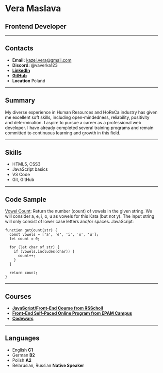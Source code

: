 # Vera Maslava
## Frontend Developer
---
## Contacts
* **Email:** [kazei.vera@gmail.com](kazei.vera@gmail.com)
* **Discord:** @vaverka123
* [**LinkedIn**](https://www.linkedin.com/in/vera-maslava-589765124/)
* [**GitHub**](https://github.com/Vaverka123)
* **Location** Poland

---
## Summary
My diverse experience in Human Resources and HoReCa industry has given me excellent soft skills, including open-mindedness, reliability, positivity and determination. I aspire to pursue a career as a professional web developer. I have already completed several training programs and remain committed to continuous learning and growth in this field.

---
## Skills
* HTML5, CSS3
* JavaScript basics
* VS Code
* Git, GitHub

---
## Code Sample
[Vowel Count](https://www.codewars.com/kata/54ff3102c1bad923760001f3):
Return the number (count) of vowels in the given string.
We will consider a, e, i, o, u as vowels for this Kata (but not y).
The input string will only consist of lower case letters and/or spaces.
JavaScript:
```
function getCount(str) {
  const vowels = ['a', 'e', 'i', 'o', 'u'];
  let count = 0;

  for (let char of str) {
    if (vowels.includes(char)) {
      count++;
    }
  }

  return count;
}
```
---
## Courses
* [**JavaScript/Front-End Course from RSScholl**](https://training.epam.com/en/training/3474)
* [**Front-End Self-Paced Online Program from EPAM Campus**](https://training.epam.com/en/training/3474)
* [**Codewars**](https://www.codewars.com/users/Vaverka123)

---
## Languages
* English **C1**
* German **B2**
* Polish **A2**
* Belarusian, Russian **Native Speaker**